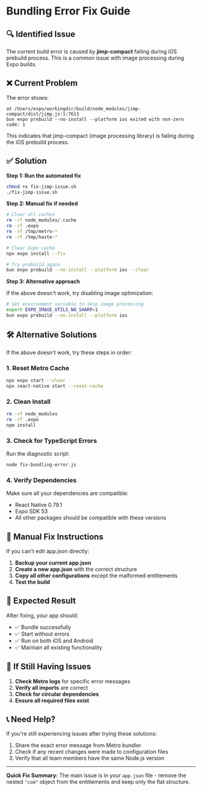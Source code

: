 # Bundling Error Fix Guide

## 🔍 Identified Issue

The current build error is caused by **jimp-compact** failing during iOS prebuild process. This is a common issue with image processing during Expo builds.

## ❌ Current Problem

The error shows:
```
at /Users/expo/workingdir/build/node_modules/jimp-compact/dist/jimp.js:1:7613
bun expo prebuild --no-install --platform ios exited with non-zero code: 1
```

This indicates that jimp-compact (image processing library) is failing during the iOS prebuild process.

## ✅ Solution

**Step 1: Run the automated fix**

```bash
chmod +x fix-jimp-issue.sh
./fix-jimp-issue.sh
```

**Step 2: Manual fix if needed**

```bash
# Clear all caches
rm -rf node_modules/.cache
rm -rf .expo
rm -rf /tmp/metro-*
rm -rf /tmp/haste-*

# Clear Expo cache
npx expo install --fix

# Try prebuild again
bun expo prebuild --no-install --platform ios --clear
```

**Step 3: Alternative approach**

If the above doesn't work, try disabling image optimization:

```bash
# Set environment variable to skip image processing
export EXPO_IMAGE_UTILS_NO_SHARP=1
bun expo prebuild --no-install --platform ios
```

## 🛠️ Alternative Solutions

If the above doesn't work, try these steps in order:

### 1. Reset Metro Cache
```bash
npx expo start --clear
npx react-native start --reset-cache
```

### 2. Clean Install
```bash
rm -rf node_modules
rm -rf .expo
npm install
```

### 3. Check for TypeScript Errors
Run the diagnostic script:
```bash
node fix-bundling-error.js
```

### 4. Verify Dependencies
Make sure all your dependencies are compatible:
- React Native 0.79.1
- Expo SDK 53
- All other packages should be compatible with these versions

## 🔧 Manual Fix Instructions

If you can't edit app.json directly:

1. **Backup your current app.json**
2. **Create a new app.json** with the correct structure
3. **Copy all other configurations** except the malformed entitlements
4. **Test the build**

## 📱 Expected Result

After fixing, your app should:
- ✅ Bundle successfully
- ✅ Start without errors
- ✅ Run on both iOS and Android
- ✅ Maintain all existing functionality

## 🚨 If Still Having Issues

1. **Check Metro logs** for specific error messages
2. **Verify all imports** are correct
3. **Check for circular dependencies**
4. **Ensure all required files exist**

## 📞 Need Help?

If you're still experiencing issues after trying these solutions:
1. Share the exact error message from Metro bundler
2. Check if any recent changes were made to configuration files
3. Verify that all team members have the same Node.js version

---

**Quick Fix Summary:**
The main issue is in your `app.json` file - remove the nested `"com"` object from the entitlements and keep only the flat structure.
